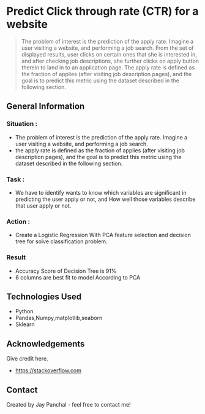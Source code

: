 # Predict Click through rate (CTR) for a website
> The problem of interest is the prediction of the apply rate. Imagine a user visiting a website, and performing a job search. From the set of displayed results, user clicks on certain ones that she is interested in, and after checking job descriptions, she further clicks on apply button therein to land in to an application page. The apply rate is defined as the fraction of applies (after visiting job description pages), and the goal is to predict this metric using the dataset described in the following section.


## General Information
### Situation : 
-  The problem of interest is the prediction of the apply rate. Imagine a user visiting a website, and performing a job search.
- the apply rate is defined as the fraction of applies (after visiting job description pages), and the goal is to predict this metric using the dataset described in the following section.

### Task : 
- We have to identify wants to know which variables are significant in predicting the user apply or not, and How well those variables describe that user apply or not.

### Action : 
- Create a Logistic Regression With PCA feature selection and decision tree for solve classification problem.

### Result
- Accuracy Score of Decision Tree is 91%
- 6 columns are best fit to model According to PCA



## Technologies Used
- Python
- Pandas,Numpy,matplotlib,seaborn
- Sklearn

<!-- As the libraries versions keep on changing, it is recommended to mention the version of library used in this project -->

## Acknowledgements
Give credit here.
- https://stackoverflow.com


## Contact
Created by Jay Panchal - feel free to contact me!


<!-- Optional -->
<!-- ## License -->
<!-- This project is open source and available under the [... License](). -->

<!-- You don't have to include all sections - just the one's relevant to your project -->

